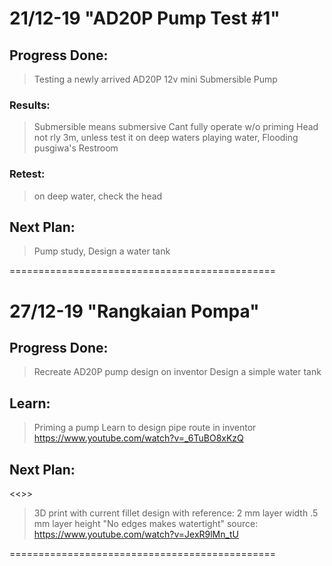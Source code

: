 # 21/12-19 "AD20P Pump Test #1"

## Progress Done:
> Testing a newly arrived AD20P 12v mini Submersible Pump 

### Results:
> Submersible means submersive
> Cant fully operate w/o priming
> Head not rly 3m, unless test it on deep waters
> playing water, Flooding pusgiwa's Restroom

### Retest:
> on deep water, check the head

## Next Plan:
> Pump study, <Priming acquired>
> Design a water tank

==============================================

# 27/12-19 "Rangkaian Pompa"

## Progress Done:
> Recreate AD20P pump design on inventor
> Design a simple water tank 

## Learn:
> Priming a pump
> Learn to design pipe route in inventor
https://www.youtube.com/watch?v=_6TuBO8xKzQ

## Next Plan:
<<<Testify>>>
> 3D print with current fillet design with reference:
2 mm layer width
.5 mm layer height
"No edges makes watertight" 
source: 
https://www.youtube.com/watch?v=JexR9lMn_tU
  
==============================================



